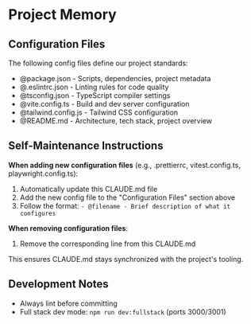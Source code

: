 # Project Memory

## Configuration Files
The following config files define our project standards:
- @package.json - Scripts, dependencies, project metadata
- @.eslintrc.json - Linting rules for code quality
- @tsconfig.json - TypeScript compiler settings
- @vite.config.ts - Build and dev server configuration
- @tailwind.config.js - Tailwind CSS configuration
- @README.md - Architecture, tech stack, project overview

## Self-Maintenance Instructions
**When adding new configuration files** (e.g., .prettierrc, vitest.config.ts, playwright.config.ts):
1. Automatically update this CLAUDE.md file
2. Add the new config file to the "Configuration Files" section above
3. Follow the format: `- @filename - Brief description of what it configures`

**When removing configuration files**:
1. Remove the corresponding line from this CLAUDE.md

This ensures CLAUDE.md stays synchronized with the project's tooling.

## Development Notes
- Always lint before committing
- Full stack dev mode: `npm run dev:fullstack` (ports 3000/3001)